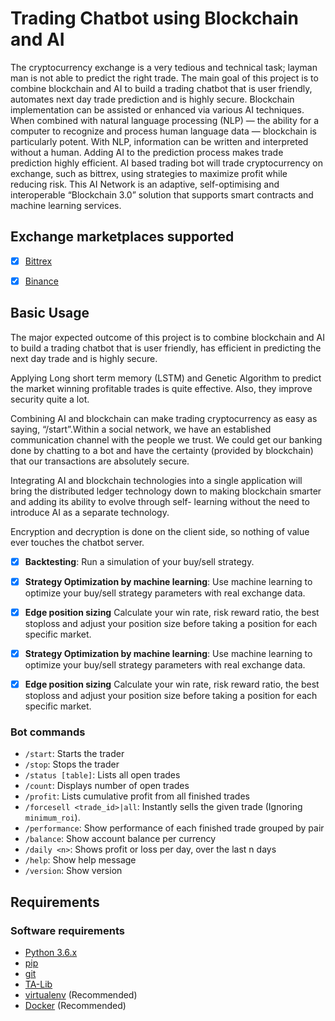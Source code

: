 # Trading Chatbot using Blockchain and AI

The cryptocurrency exchange is a very tedious and technical task; layman man is not able to predict the right trade. The main goal of this project is to combine blockchain and AI to build a trading chatbot that is user friendly, automates next day trade prediction and is highly secure. Blockchain implementation can be assisted or enhanced via various AI
techniques.
When combined with natural language processing (NLP) — the ability for a computer to recognize and process human language data — blockchain is particularly potent. With NLP, information can be written and interpreted without a human. Adding AI to the prediction process makes trade prediction highly efficient. AI based trading bot will trade
cryptocurrency on exchange, such as bittrex, using strategies to maximize profit while reducing risk. This AI Network is an adaptive, self-optimising and interoperable “Blockchain 3.0” solution that supports smart contracts and machine learning services.


## Exchange marketplaces supported

- [X] [Bittrex](https://bittrex.com/)
- [X] [Binance](https://www.binance.com/)


## Basic Usage

The major expected outcome of this project is to combine blockchain and AI to build a trading chatbot that is user friendly, has efficient in predicting the next day trade and is highly secure.

Applying Long short term memory (LSTM) and Genetic Algorithm to predict the
market winning profitable trades is quite effective. Also, they improve security quite a lot.

Combining AI and blockchain can make trading cryptocurrency as easy as saying, “/start”.Within a social network, we have an established communication channel with the people we trust. We could get our banking done by chatting to a bot and have the certainty (provided by blockchain) that our transactions are absolutely secure.

Integrating AI and blockchain technologies into a single application will bring the distributed ledger technology down to making blockchain smarter and adding its ability to evolve through self- learning without the need to introduce AI as a separate technology.

Encryption and decryption is done on the client side, so nothing of value ever touches the chatbot server.

- [x] **Backtesting**: Run a simulation of your buy/sell strategy.
- [x] **Strategy Optimization by machine learning**: Use machine learning to optimize your buy/sell strategy parameters with real exchange data.
- [x] **Edge position sizing** Calculate your win rate, risk reward ratio, the best stoploss and adjust your position size before taking a position for each specific market.
- [x] **Strategy Optimization by machine learning**: Use machine learning to optimize your buy/sell strategy parameters with real exchange data.
- [x] **Edge position sizing** Calculate your win rate, risk reward ratio, the best stoploss and adjust your position size before taking a position for each specific market.


### Bot commands

- `/start`: Starts the trader
- `/stop`: Stops the trader
- `/status [table]`: Lists all open trades
- `/count`: Displays number of open trades
- `/profit`: Lists cumulative profit from all finished trades
- `/forcesell <trade_id>|all`: Instantly sells the given trade (Ignoring `minimum_roi`).
- `/performance`: Show performance of each finished trade grouped by pair
- `/balance`: Show account balance per currency
- `/daily <n>`: Shows profit or loss per day, over the last n days
- `/help`: Show help message
- `/version`: Show version



## Requirements

### Software requirements

- [Python 3.6.x](http://docs.python-guide.org/en/latest/starting/installation/)
- [pip](https://pip.pypa.io/en/stable/installing/)
- [git](https://git-scm.com/book/en/v2/Getting-Started-Installing-Git)
- [TA-Lib](https://mrjbq7.github.io/ta-lib/install.html)
- [virtualenv](https://virtualenv.pypa.io/en/stable/installation/) (Recommended)
- [Docker](https://www.docker.com/products/docker) (Recommended)
